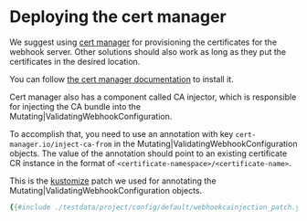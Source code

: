 # Deploying the cert manager

We suggest using [cert manager](https://github.com/jetstack/cert-manager) for
provisioning the certificates for the webhook server. Other solutions should
also work as long as they put the certificates in the desired location.

You can follow
[the cert manager documentation](https://cert-manager.io/docs/installation/)
to install it.

Cert manager also has a component called CA injector, which is responsible for
injecting the CA bundle into the Mutating|ValidatingWebhookConfiguration.

To accomplish that, you need to use an annotation with key
`cert-manager.io/inject-ca-from`
in the Mutating|ValidatingWebhookConfiguration objects.
The value of the annotation should point to an existing certificate CR instance
in the format of `<certificate-namespace>/<certificate-name>`.

This is the [kustomize](https://github.com/kubernetes-sigs/kustomize) patch we
used for annotating the Mutating|ValidatingWebhookConfiguration objects.
```yaml
{{#include ./testdata/project/config/default/webhookcainjection_patch.yaml}}
```

